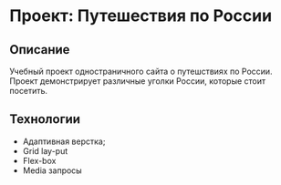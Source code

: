 # Проект: Путешествия по России

## Описание
Учебный проект одностраничного сайта о путешствиях по России. Проект демонстрирует различные уголки России, которые стоит посетить.

## Технологии
- Адаптивная верстка;
- Grid lay-put
- Flex-box
- Media запросы

